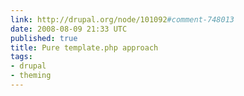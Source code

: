 ```yaml
---
link: http://drupal.org/node/101092#comment-748013
date: 2008-08-09 21:33 UTC
published: true
title: Pure template.php approach
tags:
- drupal
- theming
---
```




